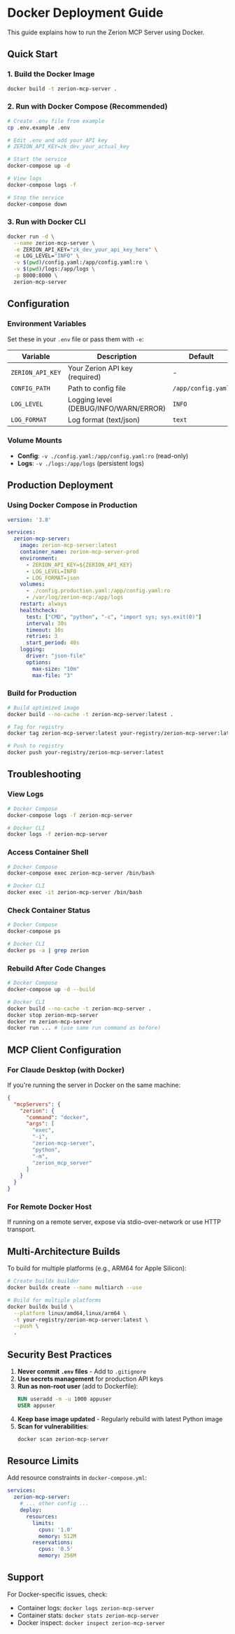 # Docker Deployment Guide

This guide explains how to run the Zerion MCP Server using Docker.

## Quick Start

### 1. Build the Docker Image

```bash
docker build -t zerion-mcp-server .
```

### 2. Run with Docker Compose (Recommended)

```bash
# Create .env file from example
cp .env.example .env

# Edit .env and add your API key
# ZERION_API_KEY=zk_dev_your_actual_key

# Start the service
docker-compose up -d

# View logs
docker-compose logs -f

# Stop the service
docker-compose down
```

### 3. Run with Docker CLI

```bash
docker run -d \
  --name zerion-mcp-server \
  -e ZERION_API_KEY="zk_dev_your_api_key_here" \
  -e LOG_LEVEL="INFO" \
  -v $(pwd)/config.yaml:/app/config.yaml:ro \
  -v $(pwd)/logs:/app/logs \
  -p 8000:8000 \
  zerion-mcp-server
```

## Configuration

### Environment Variables

Set these in your `.env` file or pass them with `-e`:

| Variable | Description | Default |
|----------|-------------|---------|
| `ZERION_API_KEY` | Your Zerion API key (required) | - |
| `CONFIG_PATH` | Path to config file | `/app/config.yaml` |
| `LOG_LEVEL` | Logging level (DEBUG/INFO/WARN/ERROR) | `INFO` |
| `LOG_FORMAT` | Log format (text/json) | `text` |

### Volume Mounts

- **Config**: `-v ./config.yaml:/app/config.yaml:ro` (read-only)
- **Logs**: `-v ./logs:/app/logs` (persistent logs)

## Production Deployment

### Using Docker Compose in Production

```yaml
version: '3.8'

services:
  zerion-mcp-server:
    image: zerion-mcp-server:latest
    container_name: zerion-mcp-server-prod
    environment:
      - ZERION_API_KEY=${ZERION_API_KEY}
      - LOG_LEVEL=INFO
      - LOG_FORMAT=json
    volumes:
      - ./config.production.yaml:/app/config.yaml:ro
      - /var/log/zerion-mcp:/app/logs
    restart: always
    healthcheck:
      test: ["CMD", "python", "-c", "import sys; sys.exit(0)"]
      interval: 30s
      timeout: 10s
      retries: 3
      start_period: 40s
    logging:
      driver: "json-file"
      options:
        max-size: "10m"
        max-file: "3"
```

### Build for Production

```bash
# Build optimized image
docker build --no-cache -t zerion-mcp-server:latest .

# Tag for registry
docker tag zerion-mcp-server:latest your-registry/zerion-mcp-server:latest

# Push to registry
docker push your-registry/zerion-mcp-server:latest
```

## Troubleshooting

### View Logs

```bash
# Docker Compose
docker-compose logs -f zerion-mcp-server

# Docker CLI
docker logs -f zerion-mcp-server
```

### Access Container Shell

```bash
# Docker Compose
docker-compose exec zerion-mcp-server /bin/bash

# Docker CLI
docker exec -it zerion-mcp-server /bin/bash
```

### Check Container Status

```bash
# Docker Compose
docker-compose ps

# Docker CLI
docker ps -a | grep zerion
```

### Rebuild After Code Changes

```bash
# Docker Compose
docker-compose up -d --build

# Docker CLI
docker build --no-cache -t zerion-mcp-server .
docker stop zerion-mcp-server
docker rm zerion-mcp-server
docker run ... # (use same run command as before)
```

## MCP Client Configuration

### For Claude Desktop (with Docker)

If you're running the server in Docker on the same machine:

```json
{
  "mcpServers": {
    "zerion": {
      "command": "docker",
      "args": [
        "exec",
        "-i",
        "zerion-mcp-server",
        "python",
        "-m",
        "zerion_mcp_server"
      ]
    }
  }
}
```

### For Remote Docker Host

If running on a remote server, expose via stdio-over-network or use HTTP transport.

## Multi-Architecture Builds

To build for multiple platforms (e.g., ARM64 for Apple Silicon):

```bash
# Create buildx builder
docker buildx create --name multiarch --use

# Build for multiple platforms
docker buildx build \
  --platform linux/amd64,linux/arm64 \
  -t your-registry/zerion-mcp-server:latest \
  --push \
  .
```

## Security Best Practices

1. **Never commit `.env` files** - Add to `.gitignore`
2. **Use secrets management** for production API keys
3. **Run as non-root user** (add to Dockerfile):
   ```dockerfile
   RUN useradd -m -u 1000 appuser
   USER appuser
   ```
4. **Keep base image updated** - Regularly rebuild with latest Python image
5. **Scan for vulnerabilities**:
   ```bash
   docker scan zerion-mcp-server
   ```

## Resource Limits

Add resource constraints in `docker-compose.yml`:

```yaml
services:
  zerion-mcp-server:
    # ... other config ...
    deploy:
      resources:
        limits:
          cpus: '1.0'
          memory: 512M
        reservations:
          cpus: '0.5'
          memory: 256M
```

## Support

For Docker-specific issues, check:
- Container logs: `docker logs zerion-mcp-server`
- Container stats: `docker stats zerion-mcp-server`
- Docker inspect: `docker inspect zerion-mcp-server`
